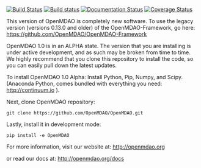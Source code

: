[![Build Status](https://travis-ci.org/OpenMDAO/OpenMDAO.svg?branch=master)](https://travis-ci.org/OpenMDAO/OpenMDAO)   [![Build status](https://ci.appveyor.com/api/projects/status/7ou38qfgpnhqoxsr/branch/master?svg=true)](https://ci.appveyor.com/project/OpenMDAO/openmdao/branch/master)  [![Documentation Status](https://readthedocs.org/projects/openmdao/badge/?version=latest)](http://openmdao.readthedocs.org/en/latest/)
[![Coverage Status](https://coveralls.io/repos/kmarsteller/OpenMDAO/badge.svg?branch=master&service=github)](https://coveralls.io/github/kmarsteller/OpenMDAO?branch=master)

This version of OpenMDAO is completely new software.  To use the legacy version
 (versions 0.13.0 and older) of the OpenMDAO-Framework, go here:
https://github.com/OpenMDAO/OpenMDAO-Framework

OpenMDAO 1.0 is in an ALPHA state. The version that you are
installing is under active development, and as such may be broken from time to
time. We highly recommend that you clone this repository to install the code,
so you can easily pull down the latest updates.

To install OpenMDAO 1.0 Alpha:
Install Python, Pip, Numpy, and Scipy.
(Anaconda Python, comes bundled with everything you need:   http://continuum.io ).

Next, clone OpenMDAO repository:

    git clone https://github.com/OpenMDAO/OpenMDAO.git

Lastly, install it in development mode:

    pip install -e OpenMDAO

For more information, visit our website at:
http://openmdao.org

or read our docs at:
http://openmdao.org/docs
